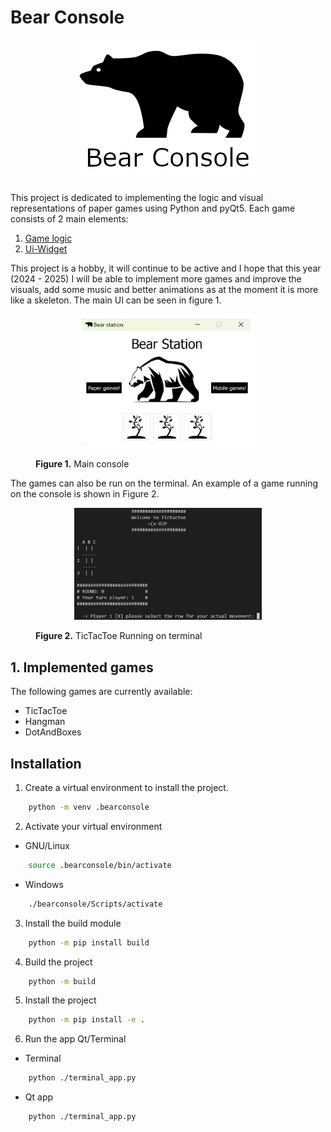 # Bear Console
<p align="center">
        <img src='logo/logoBear.png'/>
</p>

This project is dedicated to implementing the logic and visual representations of paper games using Python and pyQt5. Each game consists of 2 main elements: 

1. [Game logic](https://github.com/jrojas9206/ClassicGames/tree/main/src/bearconsole/games)
2. [Ui-Widget](https://github.com/jrojas9206/ClassicGames/tree/main/ui) 

This project is a hobby, it will continue to be active and I hope that this year (2024 - 2025) I will be able to implement more games and improve the visuals, add some music and better animations as at the moment it is more like a skeleton.  The main UI can be seen in figure 1.


<figure>
    <p align="center">
        <img src="logo/mainUI.png" width=300 />
    </p>
        <figcaption><b>Figure 1.</b> Main console</figcaption>

</figure>


The games can also be run on the terminal. An example of a game running on the console is shown in Figure 2.

<figure>
    <p align="center">
        <img src='logo/tictacToe_terminal.png' width=300/>
    </p>
    <figcaption><b>Figure 2.</b> TicTacToe Running on terminal</figcaption>
</figure>

## 1. Implemented games

The following games are currently available:
 - TicTacToe 
 - Hangman 
 - DotAndBoxes 

## Installation 

1. Create a virtual environment to install the project.

```bash
    python -m venv .bearconsole
```

2. Activate your virtual environment 

- GNU/Linux

```bash
    source .bearconsole/bin/activate 
```

-  Windows 

```bash
    ./bearconsole/Scripts/activate 
```

3. Install the build module 

```bash
    python -m pip install build
```

4. Build the project 

```bash 
    python -m build
```

5. Install the project 

```bash
    python -m pip install -e .
```

6. Run the app Qt/Terminal

- Terminal  

```bash
    python ./terminal_app.py 
```

- Qt app  

```bash
    python ./terminal_app.py 
```